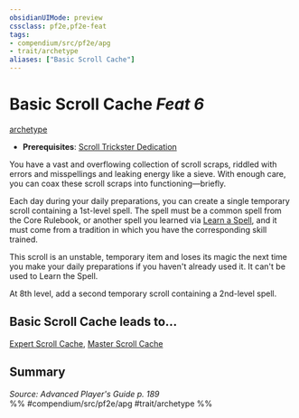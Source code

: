 ```yaml
---
obsidianUIMode: preview
cssclass: pf2e,pf2e-feat
tags:
- compendium/src/pf2e/apg
- trait/archetype
aliases: ["Basic Scroll Cache"]
---
```

# Basic Scroll Cache  *Feat 6*  
[archetype](../../Rules/traits/archetype.md)  

- **Prerequisites**: [Scroll Trickster Dedication](scroll-trickster-dedication-apg.md)

You have a vast and overflowing collection of scroll scraps, riddled with errors and misspellings and leaking energy like a sieve. With enough care, you can coax these scroll scraps into functioning—briefly.

Each day during your daily preparations, you can create a single temporary scroll containing a 1st-level spell. The spell must be a common spell from the Core Rulebook, or another spell you learned via [Learn a Spell](../../Rules/actions/learn-a-spell.md), and it must come from a tradition in which you have the corresponding skill trained.

This scroll is an unstable, temporary item and loses its magic the next time you make your daily preparations if you haven't already used it. It can't be used to Learn the Spell.

At 8th level, add a second temporary scroll containing a 2nd-level spell.

## Basic Scroll Cache leads to...

[Expert Scroll Cache](expert-scroll-cache-apg.md), [Master Scroll Cache](master-scroll-cache-apg.md)

## Summary

*Source: Advanced Player's Guide p. 189*  
%% #compendium/src/pf2e/apg #trait/archetype %%